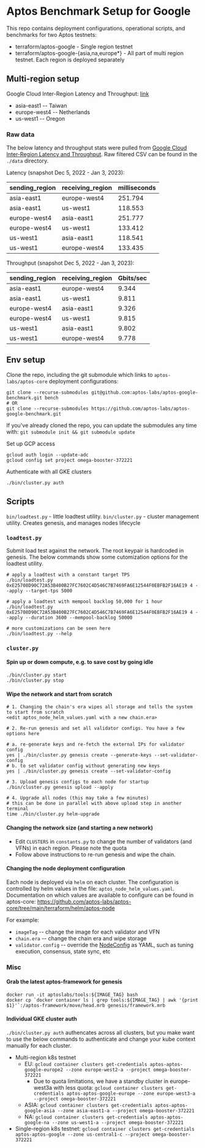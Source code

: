 # Aptos Benchmark Setup for Google

This repo contains deployment configurations, operational scripts, and benchmarks for two Aptos testnets:
* terraform/aptos-google - Single region testnet
* terraform/aptos-google-{asia,na,europe*} - All part of multi region testnet. Each region is deployed separately

## Multi-region setup

Google Cloud Inter-Region Latency and Throughput: [link](https://datastudio.google.com/u/0/reporting/fc733b10-9744-4a72-a502-92290f608571/page/70YCB)
* asia-east1 -- Taiwan
* europe-west4 -- Netherlands
* us-west1 -- Oregon

### Raw data

The below latency and throughput stats were pulled from [Google Cloud Inter-Region Latency and Throughput](https://datastudio.google.com/u/0/reporting/fc733b10-9744-4a72-a502-92290f608571/page/70YCB). Raw filtered CSV can be found in the `./data` directory.

Latency (snapshot Dec 5, 2022 - Jan 3, 2023):

|sending_region|receiving_region|milliseconds|
|--------------|----------------|------------|
|asia-east1    |europe-west4    |251.794     |
|asia-east1    |us-west1        |118.553     |
|europe-west4  |asia-east1      |251.777     |
|europe-west4  |us-west1        |133.412     |
|us-west1      |asia-east1      |118.541     |
|us-west1      |europe-west4    |133.435     |


Throughput (snapshot Dec 5, 2022 - Jan 3, 2023):

|sending_region|receiving_region|Gbits/sec|
|--------------|----------------|---------|
|asia-east1    |europe-west4    |9.344    |
|asia-east1    |us-west1        |9.811    |
|europe-west4  |asia-east1      |9.326    |
|europe-west4  |us-west1        |9.815    |
|us-west1      |asia-east1      |9.802    |
|us-west1      |europe-west4    |9.778    |

## Env setup

Clone the repo, including the git submodule which links to `aptos-labs/aptos-core` deployment configurations:

```
git clone --recurse-submodules git@github.com:aptos-labs/aptos-google-benchmark.git bench
# OR
git clone --recurse-submodules https://github.com/aptos-labs/aptos-google-benchmark.git
```

If you've already cloned the repo, you can update the submodules any time with: `git submodule init && git submodule update`

Set up GCP access

```
gcloud auth login --update-adc
gcloud config set project omega-booster-372221
```

Authenticate with all GKE clusters
```
./bin/cluster.py auth
```

## Scripts

`bin/loadtest.py` - little loadtest utility.
`bin/cluster.py` - cluster management utility. Creates genesis, and manages nodes lifecycle

### `loadtest.py`

Submit load test against the network. The root keypair is hardcoded in genesis. The below commands show some cutomization options for the loadtest utility.

```
# apply a loadtest with a constant target TPS
./bin/loadtest.py 0xE25708D90C72A53B400B27FC7602C4D546C7B7469FA6E12544F0EBFB2F16AE19 4 --apply --target-tps 5000

# apply a loadtest with mempool backlog 50,000 for 1 hour
./bin/loadtest.py 0xE25708D90C72A53B400B27FC7602C4D546C7B7469FA6E12544F0EBFB2F16AE19 4 --apply --duration 3600 --mempool-backlog 50000

# more customizations can be seen here
./bin/loadtest.py --help
```

### `cluster.py`

#### Spin up or down compute, e.g. to save cost by going idle

```
./bin/cluster.py start
./bin/cluster.py stop
```

#### Wipe the network and start from scratch

```
# 1. Changing the chain's era wipes all storage and tells the system to start from scratch
<edit aptos_node_helm_values.yaml with a new chain.era>

# 2. Re-run genesis and set all validator configs. You have a few options here

# a. re-generate keys and re-fetch the external IPs for validator config
yes | ./bin/cluster.py genesis create --generate-keys --set-validator-config
# b. to set validator config without generating new keys
yes | ./bin/cluster.py genesis create --set-validator-config

# 3. Upload genesis configs to each node for startup
./bin/cluster.py genesis upload --apply

# 4. Upgrade all nodes (this may take a few minutes)
# this can be done in parallel with above upload step in another terminal
time ./bin/cluster.py helm-upgrade
```

#### Changing the network size (and starting a new network)
* Edit `CLUSTERS` in `constants.py` to change the number of validators (and VFNs) in each region. Please note the quota
* Follow above instructions to re-run genesis and wipe the chain.

#### Changing the node deployment configuration
Each node is deployed via `helm` on each cluster. The configuration is controlled by helm values in the file: `aptos_node_helm_values.yaml`. Documentation on which values are available to configure can be found in aptos-core: https://github.com/aptos-labs/aptos-core/tree/main/terraform/helm/aptos-node

For example:
* `imageTag` -- change the image for each validator and VFN
* `chain.era` -- change the chain era and wipe storage
* `validator.config` -- override the [NodeConfig](https://github.com/aptos-labs/aptos-core/blob/main/config/src/config/mod.rs#L63-L98) as YAML, such as tuning execution, consensus, state sync, etc

### Misc

#### Grab the latest aptos-framework for genesis

```
docker run -it aptoslabs/tools:${IMAGE_TAG} bash
docker cp `docker container ls | grep tools:${IMAGE_TAG} | awk '{print $1}'`:/aptos-framework/move/head.mrb genesis/framework.mrb 
```

#### Individual GKE cluster auth

`./bin/cluster.py auth` authencates across all clusters, but you make want to use the below commands to authenticate and change your kube context manually for each cluster.

* Multi-region k8s testnet
  * EU: `gcloud container clusters get-credentials aptos-aptos-google-europe2 --zone europe-west2-a --project omega-booster-372221`
    * Due to quota limitations, we have a standby cluster in europe-west3a with less quota: `gcloud container clusters get-credentials aptos-aptos-google-europe --zone europe-west3-a --project omega-booster-372221`
  * ASIA: `gcloud container clusters get-credentials aptos-aptos-google-asia --zone asia-east1-a --project omega-booster-372221`
  * NA: `gcloud container clusters get-credentials aptos-aptos-google-na --zone us-west1-a --project omega-booster-372221`
* Single-region k8s testnet: `gcloud container clusters get-credentials aptos-aptos-google --zone us-central1-c --project omega-booster-372221`
